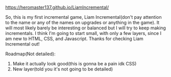 https://heromaster137.github.io/LiamIncremental/

So, this is my first incremental game, Liam Incremental(don't pay attention to the name or any of the names on upgrades or anything in the game). It will most likely barely be interesting or balanced but I will try to keep making incrementals. I think I'm going to start small, with only a few layers, since I am new to HTML, CSS, and Javascript. Thanks for checking Liam Incremental out!

Roadmap(Not detailed):
1. Make it actually look good(this is gonna be a pain idk CSS)
2. New layer(told you it's not going to be detailed)
